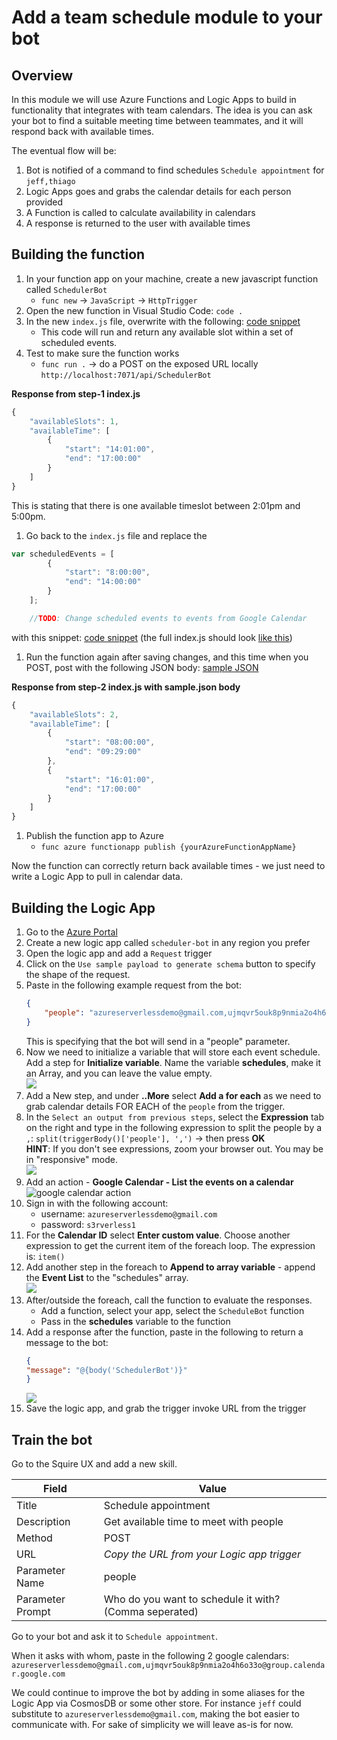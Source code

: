 # Add a team schedule module to your bot

## Overview

In this module we will use Azure Functions and Logic Apps to build in functionality that integrates with team calendars.  The idea is you can ask your bot to find a suitable meeting time between teammates, and it will respond back with available times.

The eventual flow will be:  
1. Bot is notified of a command to find schedules `Schedule appointment` for `jeff,thiago`
1. Logic Apps goes and grabs the calendar details for each person provided
1. A Function is called to calculate availability in calendars
1. A response is returned to the user with available times

## Building the function

1. In your function app on your machine, create a new javascript function called `SchedulerBot`
    * `func new` -> `JavaScript` -> `HttpTrigger`
1. Open the new function in Visual Studio Code: `code .`
1. In the new `index.js` file, overwrite with the following: [code snippet](src/step-1/index.js)
    * This code will run and return any available slot within a set of scheduled events.  
1. Test to make sure the function works
    * `func run .` -> do a POST on the exposed URL locally `http://localhost:7071/api/SchedulerBot`

**Response from step-1 index.js**

```javascript
{
    "availableSlots": 1,
    "availableTime": [
        {
            "start": "14:01:00",
            "end": "17:00:00"
        }
    ]
}
```

This is stating that there is one available timeslot between 2:01pm and 5:00pm.

1. Go back to the `index.js` file and replace the 

```javascript
var scheduledEvents = [
        {
            "start": "8:00:00",
            "end": "14:00:00"
        }
    ];

    //TODO: Change scheduled events to events from Google Calendar
```

with this snippet: [code snippet](src/step-2/index.snippet.js)  (the full index.js should look [like this](src/step-2/index.js))

1. Run the function again after saving changes, and this time when you POST, post with the following JSON body: [sample JSON](src/step-2/sample.json)

**Response from step-2 index.js with sample.json body**
```javascript
{
    "availableSlots": 2,
    "availableTime": [
        {
            "start": "08:00:00",
            "end": "09:29:00"
        },
        {
            "start": "16:01:00",
            "end": "17:00:00"
        }
    ]
}
```
1. Publish the function app to Azure
    * `func azure functionapp publish {yourAzureFunctionAppName}`  

Now the function can correctly return back available times - we just need to write a Logic App to pull in calendar data.

## Building the Logic App

1. Go to the [Azure Portal](https://portal.azure.com)
1. Create a new logic app called `scheduler-bot` in any region you prefer
1. Open the logic app and add a `Request` trigger
1. Click on the `Use sample payload to generate schema` button to specify the shape of the request.
1. Paste in the following example request from the bot:  
    ```json
    {
        "people": "azureserverlessdemo@gmail.com,ujmqvr5ouk8p9nmia2o4h6o33o@group.calendar.google.com"
    }
    ```
    This is specifying that the bot will send in a "people" parameter.
1. Now we need to initialize a variable that will store each event schedule.  Add a step for **Initialize variable**.  Name the variable **schedules**, make it an Array, and you can leave the value empty.  
    ![](images/4.png)
1. Add a New step, and under **..More** select **Add a for each** as we need to grab calendar details FOR EACH of the `people` from the trigger.
1. In the `Select an output from previous steps`, select the **Expression** tab on the right and type in the following expression to split the people by a `,`: `split(triggerBody()['people'], ',')` -> then press **OK**  
    **HINT**: If you don't see expressions, zoom your browser out. You may be in "responsive" mode.  
    ![](images/5.png)
1. Add an action - **Google Calendar - List the events on a calendar**  
![google calendar action](images/1.png)  
1. Sign in with the following account:
    * username: `azureserverlessdemo@gmail.com`
    * password: `s3rverless1`
1. For the **Calendar ID** select **Enter custom value**.  Choose another expression to get the current item of the foreach loop.  The expression is: `item()`
1. Add another step in the foreach to **Append to array variable** - append the **Event List** to the "schedules" array.  
    ![](images/6.png)  
1. After/outside the foreach, call the function to evaluate the responses.
    * Add a function, select your app, select the `ScheduleBot` function
    * Pass in the **schedules** variable to the function
1. Add a response after the function, paste in the following to return a message to the bot:  
    ```json
    {
    "message": "@{body('SchedulerBot')}"
    }
    ```  
    ![](images/7.png)
1. Save the logic app, and grab the trigger invoke URL from the trigger

## Train the bot
Go to the Squire UX and add a new skill.


|Field|Value|
|--|--|
|Title|Schedule appointment|
|Description|Get available time to meet with people|
|Method|POST|
|URL|*Copy the URL from your Logic app trigger*|
|Parameter Name|people|
|Parameter Prompt|Who do you want to schedule it with? (Comma seperated)|


Go to your bot and ask it to `Schedule appointment`.

When it asks with whom, paste in the following 2 google calendars:
`azureserverlessdemo@gmail.com,ujmqvr5ouk8p9nmia2o4h6o33o@group.calendar.google.com`

We could continue to improve the bot by adding in some aliases for the Logic App via CosmosDB or some other store. For instance `jeff` could substitute to `azureserverlessdemo@gmail.com`, making the bot easier to communicate with. For sake of simplicity we will leave as-is for now.